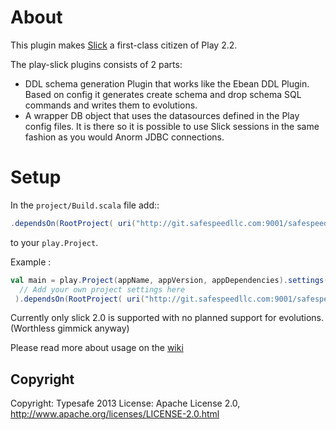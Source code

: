 # About

This plugin makes [Slick](http://slick.typesafe.com/) a first-class citizen of Play 2.2.

The play-slick plugins consists of 2 parts:
 - DDL schema generation Plugin that works like the Ebean DDL Plugin. Based on config it generates create schema and drop schema SQL commands and writes them to evolutions.
 - A wrapper DB object that uses the datasources defined in the Play config files. It is there so it is possible to use Slick sessions in the same fashion as you would Anorm JDBC connections.


# Setup

In the `project/Build.scala` file add::

```scala
.dependsOn(RootProject( uri("http://git.safespeedllc.com:9001/safespeed/play-slick.git") ))
```

to your `play.Project`.

Example :

```scala
val main = play.Project(appName, appVersion, appDependencies).settings(
  // Add your own project settings here      
 ).dependsOn(RootProject( uri("http://git.safespeedllc.com:9001/safespeed/play-slick.git") ))
```

Currently only slick 2.0 is supported with no planned support for evolutions. (Worthless gimmick anyway)

Please read more about usage on the [wiki](https://github.com/freekh/play-slick/wiki)

Copyright
---------

Copyright: Typesafe 2013
License: Apache License 2.0, http://www.apache.org/licenses/LICENSE-2.0.html